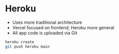 # Heroku

* Uses more traditional architecture
* Vercel focused on frontend; Heroku more general
* All app code is uploaded via Git

```bash
heroku create
git push heroku main
```
